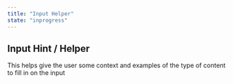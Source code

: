 ```yaml
---
title: "Input Helper"
state: "inprogress"
---
```



Input Hint / Helper
--

This helps give the user some context and examples of the type of content to fill in on the input
